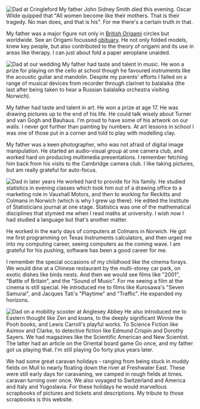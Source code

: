 ![Dad at Cringleford](cringleford.JPG)
My father John Sidney Smith died this evening. Oscar Wilde quipped that "All women become like their mothers.
That is their tragedy. No man does, and that is his".
For me there's a certain truth in that.

My father was a major figure not only in [British Origami](http://www.britishorigami.info/) circles
but worldwide. See an Origami focussed [obituary](http://origami.me.uk/john-smith-rip/).
He not only folded models, knew key people, but also contributed to
the theory of origami and its use in areas like therapy. I can just about fold a paper
aeroplane unaided.

![Dad at our wedding](wedding.jpg)
My father had taste and talent in music. He won a prize for playing on the cello at school
though he favoured instruments like the acoustic guitar and mandolin. Despite my
parents' efforts I failed on a range of musical devices from recorder through clarinet to balalaika
(the last after being
taken to hear a Russian balalaika orchestra visiting Norwich).

My father had taste and talent in art. He won a prize at age 17.
He was drawing pictures up to the end of his life.
He could talk wisely about Turner and van Gogh and Bauhaus. I'm proud to have some of his artwork on
our walls. I never got further than painting by numbers. At art lessons in school I was
one of those put in a corner and told to play with modelling clay.

My father was a keen photographer, who was not afraid of digital image
manipulation. He started an audio-visual group at one camera club, and worked hard on
producing multimedia presentations. I remember fetching him back from his visits to the
Cambridge camera club. I like taking pictures, but am really grateful for auto-focus.

![Dad in later years](dad.jpg)
He worked hard to provide for his family. He studied statistics in evening
classes which took him out of a drawing office to a marketing role in Vauxhall Motors,
and then to working for Reckitts and Colmans in Norwich (which is why I grew up
there). He edited the Institute of Statisticians journal at one stage.
Statistics was one of the mathematical disciplines that stymied me
when I read maths at university. I wish now I had studied a language but that's
another matter.

He worked in the early days of computers at Colmans in Norwich. He got me first
programming on Texas Instruments calculators, and then urged me into
my computing career, seeing computers as the coming wave. I am grateful
for his pushing, software has been a good career for me.

I remember the special occasions of my childhood like the cinema forays. We would
dine at a Chinese restaurant by the multi-storey car park, on exotic dishes like
birds nests. And then we would see films like "2001", "Battle of Britain", and
the "Sound of Music". For me seeing a film at the cinema is still special. He
introduced me to films like Kurosawa's "Seven Samurai", and Jacques Tati's
"Playtime" and "Traffic". He expanded my horizons.

![Dad on a mobility scooter at Anglesey Abbey](sunset.JPG)
He also introduced me to Eastern thought like Zen and koans, to the deeply
significant Winnie the Pooh books, and Lewis Carroll's playful works. To
Science Fiction like Asimov and Clarke, to detective fiction like Edmund Crispin
and Dorothy Sayers. We had magazines like the Scientific American and New Scientist.
The latter had an article on the Oriental board game Go once, and my father got us
playing that. I'm still playing Go forty plus years later.

We had some great caravan holidays - ranging from being stuck in muddy fields on
Mull to nearly floating down the river at Freshwater East. These were still
early days for caravaning, we camped in rough fields at times. caravan turning over once.
We also voyaged to Switzerland and America and Italy and Yugoslavia. For these
holidays he would marvellous scrapbooks of pictures and tickets and descriptions.
My tribute to those scrapbooks is this website.
